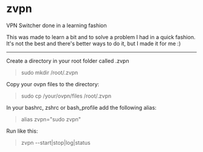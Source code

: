 # zvpn
VPN Switcher done in a learning fashion

This was made to learn a bit and to solve a problem I had in a quick fashion.
It's not the best and there's better ways to do it, but I made it for me :)

---
Create a directory in your root folder called .zvpn
> sudo mkdir /root/.zvpn

Copy your ovpn files to the directory:
> sudo cp /your/ovpn/files /root/.zvpn

In your bashrc, zshrc or bash_profile add the following alias:
> alias zvpn="sudo zvpn"

Run like this:
> zvpn --start|stop|log|status
